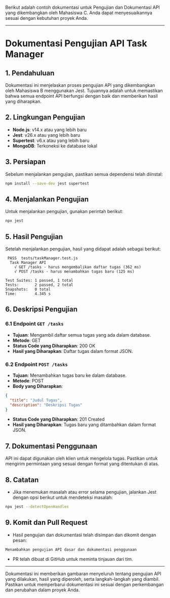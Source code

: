 Berikut adalah contoh dokumentasi untuk Pengujian dan Dokumentasi API yang dikembangkan oleh Mahasiswa C. Anda dapat menyesuaikannya sesuai dengan kebutuhan proyek Anda.

---

# Dokumentasi Pengujian API Task Manager

## 1. Pendahuluan
Dokumentasi ini menjelaskan proses pengujian API yang dikembangkan oleh Mahasiswa B menggunakan Jest. Tujuannya adalah untuk memastikan bahwa semua endpoint API berfungsi dengan baik dan memberikan hasil yang diharapkan.

## 2. Lingkungan Pengujian
- **Node.js**: v14.x atau yang lebih baru
- **Jest**: v26.x atau yang lebih baru
- **Supertest**: v6.x atau yang lebih baru
- **MongoDB**: Terkoneksi ke database lokal

## 3. Persiapan
Sebelum menjalankan pengujian, pastikan semua dependensi telah diinstal:
```bash
npm install --save-dev jest supertest
```

## 4. Menjalankan Pengujian
Untuk menjalankan pengujian, gunakan perintah berikut:
```bash
npx jest
```

## 5. Hasil Pengujian
Setelah menjalankan pengujian, hasil yang didapat adalah sebagai berikut:
```
 PASS  tests/taskManager.test.js
  Task Manager API
    √ GET /tasks - harus mengembalikan daftar tugas (362 ms)
    √ POST /tasks - harus menambahkan tugas baru (125 ms)

Test Suites: 1 passed, 1 total
Tests:       2 passed, 2 total
Snapshots:   0 total
Time:        4.345 s
```

## 6. Deskripsi Pengujian
### 6.1 Endpoint `GET /tasks`
- **Tujuan**: Mengambil daftar semua tugas yang ada dalam database.
- **Metode**: GET
- **Status Code yang Diharapkan**: 200 OK
- **Hasil yang Diharapkan**: Daftar tugas dalam format JSON.

### 6.2 Endpoint `POST /tasks`
- **Tujuan**: Menambahkan tugas baru ke dalam database.
- **Metode**: POST
- **Body yang Diharapkan**:
```json
{
  "title": "Judul Tugas",
  "description": "Deskripsi Tugas"
}
```
- **Status Code yang Diharapkan**: 201 Created
- **Hasil yang Diharapkan**: Tugas baru yang ditambahkan dalam format JSON.

## 7. Dokumentasi Penggunaan
API ini dapat digunakan oleh klien untuk mengelola tugas. Pastikan untuk mengirim permintaan yang sesuai dengan format yang ditentukan di atas.

## 8. Catatan
- Jika menemukan masalah atau error selama pengujian, jalankan Jest dengan opsi berikut untuk mendeteksi masalah:
```bash
npx jest --detectOpenHandles
```

## 9. Komit dan Pull Request
- Hasil pengujian dan dokumentasi telah disimpan dan dikomit dengan pesan:
```
Menambahkan pengujian API dasar dan dokumentasi penggunaan
```
- PR telah dibuat di GitHub untuk meminta tinjauan dari tim.

---

Dokumentasi ini memberikan gambaran menyeluruh tentang pengujian API yang dilakukan, hasil yang diperoleh, serta langkah-langkah yang diambil. Pastikan untuk memperbarui dokumentasi ini sesuai dengan perkembangan dan perubahan dalam proyek Anda.
